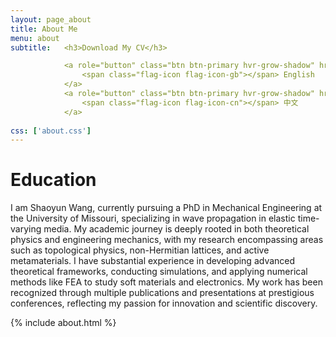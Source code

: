 ```yaml
---
layout: page_about
title: About Me
menu: about
subtitle:   <h3>Download My CV</h3>

            <a role="button" class="btn btn-primary hvr-grow-shadow" href="/assets/files/Shaoyun_CV.pdf" target="_blanks">
                <span class="flag-icon flag-icon-gb"></span> English
            </a>
            <a role="button" class="btn btn-primary hvr-grow-shadow" href="/assets/files/Shaoyun_CV.pdf" target="_blanks">
                <span class="flag-icon flag-icon-cn"></span> 中文
            </a>
                            
css: ['about.css']
---
```


# Education

I am Shaoyun Wang, currently pursuing a PhD in Mechanical Engineering at the University of Missouri, specializing in wave propagation in elastic time-varying media. My academic journey is deeply rooted in both theoretical physics and engineering mechanics, with my research encompassing areas such as topological physics, non-Hermitian lattices, and active metamaterials. I have substantial experience in developing advanced theoretical frameworks, conducting simulations, and applying numerical methods like FEA to study soft materials and electronics. My work has been recognized through multiple publications and presentations at prestigious conferences, reflecting my passion for innovation and scientific discovery.



{% include about.html %}